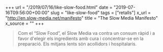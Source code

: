 +++
url = "/2019/07/16/like-slow-food.html"
date = "2019-07-16T09:56:00+00:00"
slug = "like-slow-food"
tags = ["retalls"]
x_url = "http://en.slow-media.net/manifesto"
title = "The Slow Media Manifesto"
x_source = ""
+++

> Com el “Slow Food”, el Slow Media va contra un consum ràpid i a favor d'elegir els ingredients amb cura i concentrar-se en la preparació. Els mitjans lents són acollidors i hospitalaris.
